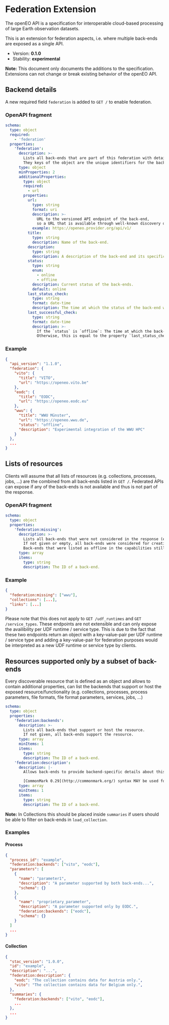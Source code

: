 # Federation Extension

The openEO API is a specification for interoperable cloud-based processing of large Earth observation datasets.

This is an extension for federation aspects, i.e. where multiple back-ends are exposed as a single API.

- Version: **0.1.0**
- Stability: **experimental**

**Note:** This document only documents the additions to the specification.
Extensions can not change or break existing behavior of the openEO API.

## Backend details

A new required field `federation` is added to `GET /` to enable federation.

### OpenAPI fragment

```yaml
schema:
  type: object
  required:
    - 'federation'
  properties:
    'federation':
      description: >-
        Lists all back-ends that are part of this federation with details.
        They keys of the object are the unique identifiers for the back-ends that are returned in sub-sequent requests (see below).
      type: object
      minProperties: 2
      additionalProperties:
        type: object
        required:
          - url
        properties:
          url:
            type: string
            format: uri
            description: >-
              URL to the versioned API endpoint of the back-end,
              so a URL that is available through well-known discovery on the back-end.
            example: https://openeo.provider.org/api/v1/
          title:
            type: string
            description: Name of the back-end.
          description:
            type: string
            description: A description of the back-end and its specifics.
          status:
            type: string
            enum:
              - online
              - offline
            description: Current status of the back-ends.
            default: online
          last_status_check:
            type: string
            format: date-time
            description: The time at which the status of the back-end was checked last.
          last_successful_check:
            type: string
            format: date-time
            description: >-
              If the `status` is `offline`: The time at which the back-end was checked and available the last time.
              Otherwise, this is equal to the property `last_status_check`.
```

### Example

```json
{
  "api_version": "1.1.0",
  "federation": {
    "vito": {
      "title": "VITO",
      "url": "https://openeo.vito.be"
    },
    "eodc": {
      "title": "EODC",
      "url": "https://openeo.eodc.eu"
    },
    "wwu": {
      "title": "WWU Münster",
      "url": "https://openeo.wwu.de",
      "status": "offline",
      "description": "Experimental integration of the WWU HPC"
    }
  },
  ...
}
```

## Lists of resources

Clients will assume that all lists of resources (e.g. collections, processes, jobs, ...) are the combined from all back-ends listed in `GET /`. Federated APIs can expose if any of the back-ends is not available and thus is not part of the response.

### OpenAPI fragment

```yaml
schema:
  type: object
  properties:
    'federation:missing':
      description: >-
        Lists all back-ends that were not considered in the response (e.g. because they were not accessible).
        If not given or empty, all back-ends were considered for creating the response.
        Back-ends that were listed as offline in the capabilities still need to be listed here.
      type: array
      items:
        type: string
        description: The ID of a back-end.
```

### Example

```json
{
  "federation:missing": ["wwu"],
  "collections": [...],
  "links": [...]
}
```

Please note that this does not apply to `GET /udf_runtimes` and `GET /service_types`. These endpoints are not extensible and can only expose the availibility per UDF runtime / service type.
This is due to the fact that these two endpoints return an object with a key-value-pair per UDF runtime / service type and adding a key-value-pair for federation purposes would be interpreted as a new UDF runtime or service type by clients.

## Resources supported only by a subset of back-ends

Every discoverable resource that is defined as an object and allows to contain additional properties, can list the backends that support or host the exposed resource/functionality (e.g. collections, processes, process parameters, file formats, file format parameters, services, jobs, ...)

```yaml
schema:
  type: object
  properties:
    'federation:backends':
      description: >-
        Lists all back-ends that support or host the resource.
        If not given, all back-ends support the resource.
      type: array
      minItems: 1
      items:
        type: string
        description: The ID of a back-end.
    'federation:description':
      description: |-
        Allows back-ends to provide backend-specific details about this resource in a human-readable way.

        [CommonMark 0.29](http://commonmark.org/) syntax MAY be used for rich text representation.
      type: array
      minItems: 1
      items:
        type: string
        description: The ID of a back-end.
```

**Note:** In Collections this should be placed inside `summaries` if users should be able to filter on back-ends in `load_collection`.

### Examples

#### Process

```json
{
  "process_id": "example",
  "federation:backends": ["vito", "eodc"],
  "parameters": [
    {
      "name": "parameter1",
      "description": "A parameter supported by both back-ends...",
      "schema": {}
    },
    {
      "name": "proprietary_parameter",
      "description": "A parameter supported only by EODC.",
      "federation:backends": ["eodc"],
      "schema": {}
    }
  ]
  ...
}
```

#### Collection

```json
{
  "stac_version": "1.0.0",
  "id": "example",
  "description": "...",
  "federation:description": {
    "eodc": "The collection contains data for Austria only.",
    "vito": "The collection contains data for Belgium only.",
  },
  "summaries": {
    "federation:backends": ["vito", "eodc"],
    ...
  },
  ...
}
```